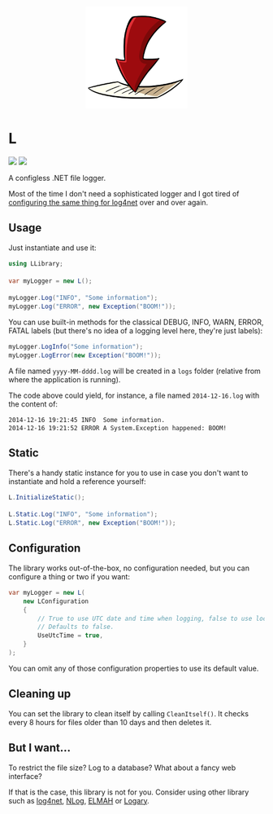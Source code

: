 <p align="center">
    <a href="#l">
        <img alt="logo" src="Assets/logo-200x200.png">
    </a>
</p>

# L

[![][build-img]][build]
[![][nuget-img]][nuget]

A configless .NET file logger.

Most of the time I don't need a sophisticated logger and I got tired of [configuring the same thing for log4net] over
and over again.

[build]:                                  https://ci.appveyor.com/project/TallesL/net-L
[build-img]:                              https://ci.appveyor.com/api/projects/status/github/tallesl/net-L?svg=true
[nuget]:                                  https://www.nuget.org/packages/L
[nuget-img]:                              https://badge.fury.io/nu/L.svg
[configuring the same thing for log4net]: https://logging.apache.org/log4net/release/manual/configuration.html

## Usage

Just instantiate and use it:

```cs
using LLibrary;

var myLogger = new L();

myLogger.Log("INFO", "Some information");
myLogger.Log("ERROR", new Exception("BOOM!"));
```

You can use built-in methods for the classical DEBUG, INFO, WARN, ERROR, FATAL labels (but there's no idea of a 
logging level here, they're just labels):

```cs
myLogger.LogInfo("Some information");
myLogger.LogError(new Exception("BOOM!"));
```

A file named `yyyy-MM-dddd.log` will be created in a `logs` folder (relative from where the application is running). 

The code above could yield, for instance, a file named `2014-12-16.log` with the content of:

```
2014-12-16 19:21:45 INFO  Some information.
2014-12-16 19:21:52 ERROR A System.Exception happened: BOOM!
```

## Static

There's a handy static instance for you to use in case you don't want to instantiate and hold a reference yourself:

```cs
L.InitializeStatic();

L.Static.Log("INFO", "Some information");
L.Static.Log("ERROR", new Exception("BOOM!"));
```

## Configuration

The library works out-of-the-box, no configuration needed, but you can configure a thing or two if you want:

```cs
var myLogger = new L(
    new LConfiguration
    {
        // True to use UTC date and time when logging, false to use local.
        // Defaults to false.
        UseUtcTime = true,
    }
);
```

You can omit any of those configuration properties to use its default value.

## Cleaning up

You can set the library to clean itself by calling `CleanItself()`.
It checks every 8 hours for files older than 10 days and then deletes it.

## But I want...

To restrict the file size?
Log to a database?
What about a fancy web interface?

If that is the case, this library is not for you.
Consider using other library such as [log4net], [NLog], [ELMAH] or [Logary].

[log4net]: http://logging.apache.org/log4net
[NLog]:    http://nlog-project.org
[ELMAH]:   https://code.google.com/p/elmah
[Logary]:  http://logary.github.io
